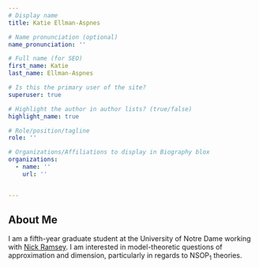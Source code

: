 ```yaml
---
# Display name
title: Katie Ellman-Aspnes

# Name pronunciation (optional)
name_pronunciation: ''

# Full name (for SEO)
first_name: Katie
last_name: Ellman-Aspnes

# Is this the primary user of the site?
superuser: true

# Highlight the author in author lists? (true/false)
highlight_name: true

# Role/position/tagline
role: ''

# Organizations/Affiliations to display in Biography blox
organizations:
  - name: ''
    url: ''


---
```


## About Me

I am a fifth-year graduate student at the University of Notre Dame working with [Nick Ramsey](https://www.nramseymath.com/). I am interested in model-theoretic questions of approximation and dimension, particularly in regards to NSOP<sub>1</sub> theories.